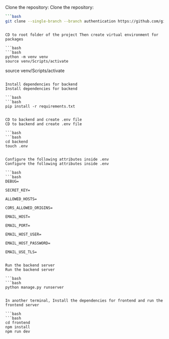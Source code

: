 Clone the repository: Clone the repository:

````bash
```bash
git clone --single-branch --branch authentication https://github.com/git-michael-hub/real-estate-django-backend.git
````

````

CD to root folder of the project Then create virtual environment for packages

```bash
```bash
python -m venv venv
source venv/Scripts/activate
````

source venv/Scripts/activate

````

Install dependencies for backend
Install dependencies for backend

```bash
```bash
pip install -r requirements.txt
````

````

CD to backend and create .env file
CD to backend and create .env file

```bash
```bash
cd backend
touch .env
````

````

Configure the following attributes inside .env
Configure the following attributes inside .env

```bash
```bash
DEBUG=

SECRET_KEY=

ALLOWED_HOSTS=

CORS_ALLOWED_ORIGINS=

EMAIL_HOST=

EMAIL_PORT=

EMAIL_HOST_USER=

EMAIL_HOST_PASSWORD=

EMAIL_USE_TLS=
````

````

Run the backend server
Run the backend server

```bash
```bash
python manage.py runserver
````

````

In another terminal, Install the dependencies for frontend and run the frontend server

```bash
```bash
cd frontend
npm install
npm run dev
````

```

```
